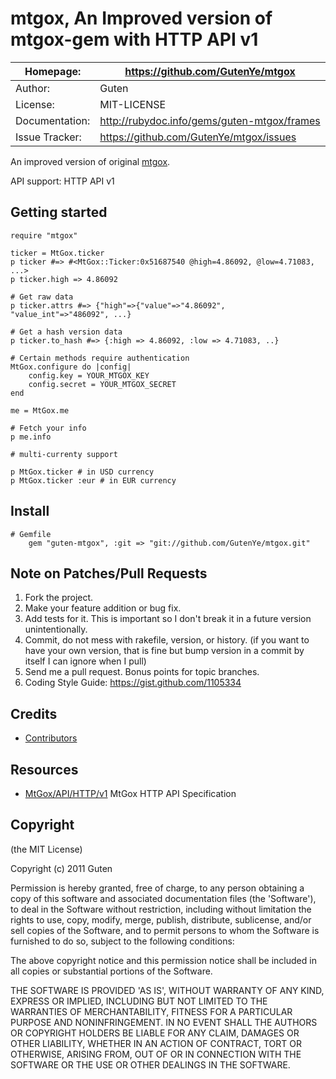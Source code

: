 mtgox, An Improved version of mtgox-gem with HTTP API v1
========================

| Homepage:      |  https://github.com/GutenYe/mtgox       |
|----------------|------------------------------------------------------       |
| Author:	       | Guten                                                 |
| License:       | MIT-LICENSE                                                |
| Documentation: | http://rubydoc.info/gems/guten-mtgox/frames                |
| Issue Tracker: | https://github.com/GutenYe/mtgox/issues |

An improved version of original [mtgox](https://github.com/sferik/mtgox).

API support: HTTP API v1

Getting started
---------------

	require "mtgox"

	ticker = MtGox.ticker
	p ticker #=> #<MtGox::Ticker:0x51687540 @high=4.86092, @low=4.71083, ...>
	p ticker.high => 4.86092

	# Get raw data
	p ticker.attrs #=> {"high"=>{"value"=>"4.86092", "value_int"=>"486092", ...}

	# Get a hash version data
	p ticker.to_hash #=> {:high => 4.86092, :low => 4.71083, ..}

	# Certain methods require authentication
	MtGox.configure do |config|
		config.key = YOUR_MTGOX_KEY
		config.secret = YOUR_MTGOX_SECRET
	end

	me = MtGox.me

	# Fetch your info
	p me.info

	# multi-currenty support

	p MtGox.ticker # in USD currency
	p MtGox.ticker :eur # in EUR currency

Install
-------

	# Gemfile
		gem "guten-mtgox", :git => "git://github.com/GutenYe/mtgox.git"
	
Note on Patches/Pull Requests
-----------------------------

1. Fork the project.
2. Make your feature addition or bug fix.
3. Add tests for it. This is important so I don't break it in a future version unintentionally.
4. Commit, do not mess with rakefile, version, or history. (if you want to have your own version, that is fine but bump version in a commit by itself I can ignore when I pull)
5. Send me a pull request. Bonus points for topic branches.
6. Coding Style Guide: https://gist.github.com/1105334

Credits
-------

* [Contributors](https://github.com/GutenYe/mtgox/contributors)

Resources
---------

* [MtGox/API/HTTP/v1](https://en.bitcoin.it/wiki/MtGox/API/HTTP/v1) MtGox HTTP API Specification

Copyright
---------

(the MIT License)

Copyright (c) 2011 Guten

Permission is hereby granted, free of charge, to any person obtaining a copy of this software and associated documentation files (the 'Software'), to deal in the Software without restriction, including without limitation the rights to use, copy, modify, merge, publish, distribute, sublicense, and/or sell copies of the Software, and to permit persons to whom the Software is furnished to do so, subject to the following conditions:

The above copyright notice and this permission notice shall be included in all copies or substantial portions of the Software.

THE SOFTWARE IS PROVIDED 'AS IS', WITHOUT WARRANTY OF ANY KIND, EXPRESS OR IMPLIED, INCLUDING BUT NOT LIMITED TO THE WARRANTIES OF MERCHANTABILITY, FITNESS FOR A PARTICULAR PURPOSE AND NONINFRINGEMENT.  IN NO EVENT SHALL THE AUTHORS OR COPYRIGHT HOLDERS BE LIABLE FOR ANY CLAIM, DAMAGES OR OTHER LIABILITY, WHETHER IN AN ACTION OF CONTRACT, TORT OR OTHERWISE, ARISING FROM, OUT OF OR IN CONNECTION WITH THE SOFTWARE OR THE USE OR OTHER DEALINGS IN THE SOFTWARE.

